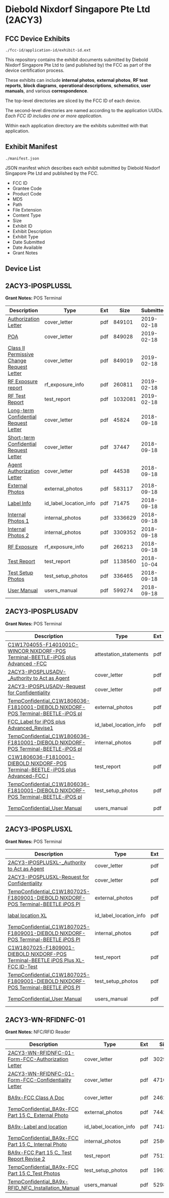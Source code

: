 # Diebold Nixdorf Singapore Pte Ltd (2ACY3)
## FCC Device Exhibits

```
./fcc-id/application-id/exhibit-id.ext
```

This repository contains the exhibit documents submitted by Diebold Nixdorf Singapore Pte Ltd to (and published by) the FCC as part of the device certification process.

These exhibits can include **internal photos**, **external photos**, **RF test reports**, **block diagrams**, **operational descriptions**, **schematics**, **user manuals**, and various **correspondence**.

The top-level directories are sliced by the FCC ID of each device.

The second-level directories are named according to the application UUIDs. *Each FCC ID includes one or more application.*

Within each application directory are the exhibits submitted with that application. 

## Exhibit Manifest

```
./manifest.json
```

JSON manifest which describes each exhibit submitted by Diebold Nixdorf Singapore Pte Ltd and published by the FCC.

- FCC ID
- Grantee Code
- Product Code
- MD5
- Path
- File Extension
- Content Type
- Size
- Exhibit ID
- Exhibit Description
- Exhibit Type
- Date Submitted
- Date Available
- Grant Notes

## Device List
## 2ACY3-IPOSPLUSSL
**Grant Notes:** POS Terminal

| Description | Type | Ext | Size | Submitted | Available |
| ----------- | ---- | --- | ---- | --------- | --------- |
| [Authorization Letter](2ACY3-IPOSPLUSSL/52b470ef270349badecc2d280727a584/4170643.pdf) | cover_letter | pdf | 849101 | 2019-02-18 | 2019-02-18 |
| [POA](2ACY3-IPOSPLUSSL/52b470ef270349badecc2d280727a584/4170644.pdf) | cover_letter | pdf | 849028 | 2019-02-18 | 2019-02-18 |
| [Class II Permissive Change Request Letter](2ACY3-IPOSPLUSSL/52b470ef270349badecc2d280727a584/4170645.pdf) | cover_letter | pdf | 849019 | 2019-02-18 | 2019-02-18 |
| [RF Exposure report](2ACY3-IPOSPLUSSL/52b470ef270349badecc2d280727a584/4170646.pdf) | rf_exposure_info | pdf | 260811 | 2019-02-18 | 2019-02-18 |
| [RF Test Report](2ACY3-IPOSPLUSSL/52b470ef270349badecc2d280727a584/4170647.pdf) | test_report | pdf | 1032081 | 2019-02-18 | 2019-02-18 |
| [Long-term Confidential Request Letter](2ACY3-IPOSPLUSSL/9583012a415cf87b2105e264c78ff431/4009963.pdf) | cover_letter | pdf | 45824 | 2018-09-18 | 2018-09-26 |
| [Short-term Confidential Request Letter](2ACY3-IPOSPLUSSL/9583012a415cf87b2105e264c78ff431/4009964.pdf) | cover_letter | pdf | 37447 | 2018-09-18 | 2018-09-26 |
| [Agent Authorization Letter](2ACY3-IPOSPLUSSL/9583012a415cf87b2105e264c78ff431/4009965.pdf) | cover_letter | pdf | 44538 | 2018-09-18 | 2018-09-26 |
| [External Photos](2ACY3-IPOSPLUSSL/9583012a415cf87b2105e264c78ff431/4009958.pdf) | external_photos | pdf | 583117 | 2018-09-18 | 2019-03-25 |
| [Label Info](2ACY3-IPOSPLUSSL/9583012a415cf87b2105e264c78ff431/4009966.pdf) | id_label_location_info | pdf | 71475 | 2018-09-18 | 2018-09-26 |
| [Internal Photos 1](2ACY3-IPOSPLUSSL/9583012a415cf87b2105e264c78ff431/4009959.pdf) | internal_photos | pdf | 3336629 | 2018-09-18 | 2019-03-25 |
| [Internal Photos 2](2ACY3-IPOSPLUSSL/9583012a415cf87b2105e264c78ff431/4009960.pdf) | internal_photos | pdf | 3309352 | 2018-09-18 | 2019-03-25 |
| [RF Exposure](2ACY3-IPOSPLUSSL/9583012a415cf87b2105e264c78ff431/4009967.pdf) | rf_exposure_info | pdf | 266213 | 2018-09-18 | 2018-09-26 |
| [Test Report](2ACY3-IPOSPLUSSL/9583012a415cf87b2105e264c78ff431/4027321.pdf) | test_report | pdf | 1138560 | 2018-10-04 | 2018-09-26 |
| [Test Setup Photos](2ACY3-IPOSPLUSSL/9583012a415cf87b2105e264c78ff431/4009961.pdf) | test_setup_photos | pdf | 336465 | 2018-09-18 | 2019-03-25 |
| [User Manual](2ACY3-IPOSPLUSSL/9583012a415cf87b2105e264c78ff431/4009962.pdf) | users_manual | pdf | 599274 | 2018-09-18 | 2019-03-25 |
## 2ACY3-IPOSPLUSADV
**Grant Notes:** POS Terminal

| Description | Type | Ext | Size | Submitted | Available |
| ----------- | ---- | --- | ---- | --------- | --------- |
| [C1W1704055-F1401001C-WINCOR NIXDORF-POS Terminal-BEETLE-iPOS plus Advanced -FCC](2ACY3-IPOSPLUSADV/34e1ee7944697b71ee5fcd42443c3349/4067843.pdf) | attestation_statements | pdf | 688522 | 2018-11-12 | 2018-11-13 |
| [2ACY3-IPOSPLUSADV-_Authority to Act as Agent](2ACY3-IPOSPLUSADV/34e1ee7944697b71ee5fcd42443c3349/4065370.pdf) | cover_letter | pdf | 54939 | 2018-11-08 | 2018-11-13 |
| [2ACY3-IPOSPLUSADV-Request  for Confidentiality](2ACY3-IPOSPLUSADV/34e1ee7944697b71ee5fcd42443c3349/4065371.pdf) | cover_letter | pdf | 79416 | 2018-11-08 | 2018-11-13 |
| [TempConfidential_C1W1806036-F1810001-DIEBOLD NIXDORF-POS Terminal-BEETLE-iPOS pl](2ACY3-IPOSPLUSADV/34e1ee7944697b71ee5fcd42443c3349/4065372.pdf) | external_photos | pdf | 915865 | 2018-11-08 | 2019-05-12 |
| [FCC_Label for iPOS plus Advanced_Revise1](2ACY3-IPOSPLUSADV/34e1ee7944697b71ee5fcd42443c3349/4065374.pdf) | id_label_location_info | pdf | 115439 | 2018-11-08 | 2018-11-13 |
| [TempConfidential_C1W1806036-F1810001-DIEBOLD NIXDORF-POS Terminal-BEETLE-iPOS pl](2ACY3-IPOSPLUSADV/34e1ee7944697b71ee5fcd42443c3349/4065373.pdf) | internal_photos | pdf | 2470084 | 2018-11-08 | 2019-05-12 |
| [C1W1806036-F1810001-DIEBOLD NIXDORF-POS Terminal-BEETLE-iPOS plus Advanced-FCC I](2ACY3-IPOSPLUSADV/34e1ee7944697b71ee5fcd42443c3349/4067841.pdf) | test_report | pdf | 772965 | 2018-11-12 | 2018-11-13 |
| [TempConfidential_C1W1806036-F1810001-DIEBOLD NIXDORF-POS Terminal-BEETLE-iPOS pl](2ACY3-IPOSPLUSADV/34e1ee7944697b71ee5fcd42443c3349/4065378.pdf) | test_setup_photos | pdf | 311261 | 2018-11-08 | 2019-05-12 |
| [TempConfidential_User Manual](2ACY3-IPOSPLUSADV/34e1ee7944697b71ee5fcd42443c3349/4065379.pdf) | users_manual | pdf | 2731395 | 2018-11-08 | 2019-05-12 |
## 2ACY3-IPOSPLUSXL
**Grant Notes:** POS Terminal

| Description | Type | Ext | Size | Submitted | Available |
| ----------- | ---- | --- | ---- | --------- | --------- |
| [2ACY3-IPOSPLUSXL-_Authority to Act as Agent](2ACY3-IPOSPLUSXL/28fda9d51271f05404ad2e6c963a6fce/4059275.pdf) | cover_letter | pdf | 54044 | 2018-11-04 | 2018-11-06 |
| [2ACY3-IPOSPLUSXL-Request  for Confidentiality](2ACY3-IPOSPLUSXL/28fda9d51271f05404ad2e6c963a6fce/4059276.pdf) | cover_letter | pdf | 80378 | 2018-11-04 | 2018-11-06 |
| [TempConfidential_C1W1807025-F1809001-DIEBOLD NIXDORF-POS Terminal-BEETLE iPOS Pl](2ACY3-IPOSPLUSXL/28fda9d51271f05404ad2e6c963a6fce/4059277.pdf) | external_photos | pdf | 56324 | 2018-11-04 | 2019-05-05 |
| [labal location XL](2ACY3-IPOSPLUSXL/28fda9d51271f05404ad2e6c963a6fce/4059279.pdf) | id_label_location_info | pdf | 145126 | 2018-11-04 | 2018-11-06 |
| [TempConfidential_C1W1807025-F1809001-DIEBOLD NIXDORF-POS Terminal-BEETLE iPOS Pl](2ACY3-IPOSPLUSXL/28fda9d51271f05404ad2e6c963a6fce/4059278.pdf) | internal_photos | pdf | 3770911 | 2018-11-04 | 2019-05-05 |
| [C1W1807025-F1809001-DIEBOLD NIXDORF-POS Terminal-BEETLE iPOS Plus XL-FCC ID-Test](2ACY3-IPOSPLUSXL/28fda9d51271f05404ad2e6c963a6fce/4059282.pdf) | test_report | pdf | 901582 | 2018-11-04 | 2018-11-06 |
| [TempConfidential_C1W1807025-F1809001-DIEBOLD NIXDORF-POS Terminal-BEETLE iPOS Pl](2ACY3-IPOSPLUSXL/28fda9d51271f05404ad2e6c963a6fce/4059283.pdf) | test_setup_photos | pdf | 2123424 | 2018-11-04 | 2019-05-05 |
| [TempConfidential_User Manual](2ACY3-IPOSPLUSXL/28fda9d51271f05404ad2e6c963a6fce/4059284.pdf) | users_manual | pdf | 1812032 | 2018-11-04 | 2019-05-05 |
## 2ACY3-WN-RFIDNFC-01
**Grant Notes:** NFC/RFID Reader

| Description | Type | Ext | Size | Submitted | Available |
| ----------- | ---- | --- | ---- | --------- | --------- |
| [2ACY3-WN-RFIDNFC-01-Form-FCC-Authorization Letter](2ACY3-WN-RFIDNFC-01/79c7029a63097da12e2e6c1c8e7fc447/2399370.pdf) | cover_letter | pdf | 30291 | 2014-09-24 | 2014-09-24 |
| [2ACY3-WN-RFIDNFC-01-Form-FCC-Confidentiality Letter](2ACY3-WN-RFIDNFC-01/79c7029a63097da12e2e6c1c8e7fc447/2399371.pdf) | cover_letter | pdf | 47105 | 2014-09-24 | 2014-09-24 |
| [BA9x-FCC Class A Doc](2ACY3-WN-RFIDNFC-01/79c7029a63097da12e2e6c1c8e7fc447/2399372.pdf) | cover_letter | pdf | 24623 | 2014-09-24 | 2014-09-24 |
| [TempConfidential_BA9x-FCC Part 15 C_ External Photo](2ACY3-WN-RFIDNFC-01/79c7029a63097da12e2e6c1c8e7fc447/2399366.pdf) | external_photos | pdf | 74420 | 2014-09-24 | 2015-03-23 |
| [BA9x-Label and location](2ACY3-WN-RFIDNFC-01/79c7029a63097da12e2e6c1c8e7fc447/2399373.pdf) | id_label_location_info | pdf | 74186 | 2014-09-24 | 2014-09-24 |
| [TempConfidential_BA9x-FCC Part 15 C_ Internal Photo](2ACY3-WN-RFIDNFC-01/79c7029a63097da12e2e6c1c8e7fc447/2399367.pdf) | internal_photos | pdf | 258028 | 2014-09-24 | 2015-03-23 |
| [BA9x-FCC Part 15 C_ Test Report Revise 2](2ACY3-WN-RFIDNFC-01/79c7029a63097da12e2e6c1c8e7fc447/2399374.pdf) | test_report | pdf | 751200 | 2014-09-24 | 2014-09-24 |
| [TempConfidential_BA9x-FCC Part 15 C_Test Photos](2ACY3-WN-RFIDNFC-01/79c7029a63097da12e2e6c1c8e7fc447/2399368.pdf) | test_setup_photos | pdf | 196253 | 2014-09-24 | 2015-03-23 |
| [TempConfidential_BA9x-RFID_NFC_Installation_Manual](2ACY3-WN-RFIDNFC-01/79c7029a63097da12e2e6c1c8e7fc447/2399369.pdf) | users_manual | pdf | 5298929 | 2014-09-24 | 2015-03-23 |
